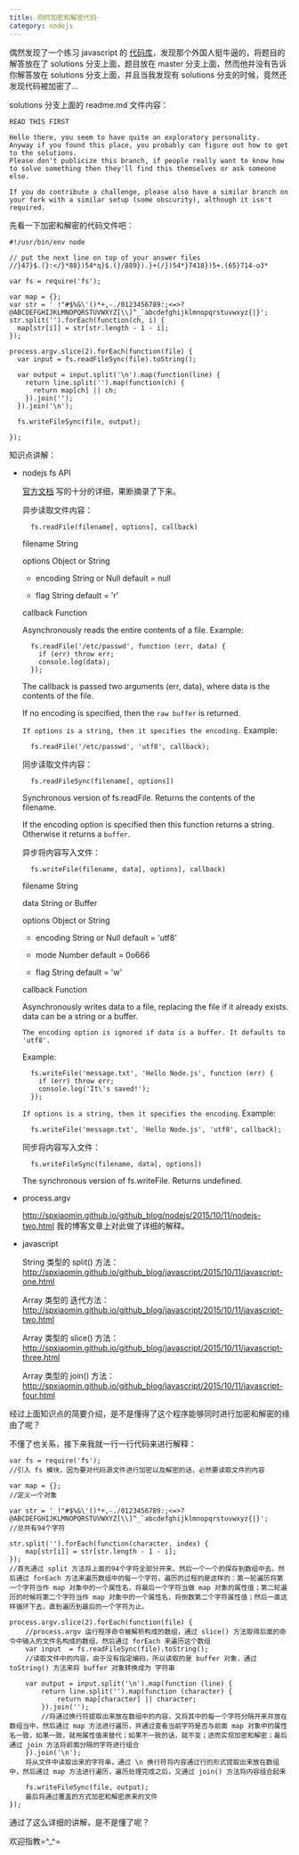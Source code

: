 ```yaml
---
title: 同时加密和解密代码
category: nodejs
---
```


偶然发现了一个练习 javascript 的 [代码库](https://github.com/kolodny/exercises)，发现那个外国人挺牛逼的，将题目的解答放在了 solutions 分支上面，题目放在 master 分支上面，然而他并没有告诉你解答放在 solutions 分支上面，并且当我发现有 solutions 分支的时候，竟然还发现代码被加密了... 

solutions 分支上面的 readme.md 文件内容：

    READ THIS FIRST
    
    Hello there, you seem to have quite an exploratory personality.
    Anyway if you found this place, you probably can figure out how to get to the solutions.
    Please don't publicize this branch, if people really want to know how to solve something then they'll find this themselves or ask someone else.

    If you do contribute a challenge, please also have a similar branch on your fork with a similar setup (some obscurity), although it isn't required.

先看一下加密和解密的代码文件吧：

    #!/usr/bin/env node
    
    // put the next line on top of your answer files
    //}47}$.(}:</}*88})54*q}$.(}/889}).}+(/})54*}7418})5+.(65}714-o3*
    
    var fs = require('fs');
    
    var map = {};
    var str = ' !"#$%&\'()*+,-./0123456789:;<=>?@ABCDEFGHIJKLMNOPQRSTUVWXYZ[\\]^_`abcdefghijklmnopqrstuvwxyz{|}';
    str.split('').forEach(function(ch, i) {
      map[str[i]] = str[str.length - 1 - i];
    });
    
    process.argv.slice(2).forEach(function(file) {
      var input = fs.readFileSync(file).toString();
    
      var output = input.split('\n').map(function(line) {
        return line.split('').map(function(ch) {
          return map[ch] || ch;
        }).join('');
      }).join('\n');
    
      fs.writeFileSync(file, output);
    
    });
    
知识点讲解：

- nodejs fs API

    [官方文档](https://nodejs.org/api/fs.html#fs_fs_readfilesync_filename_options) 写的十分的详细，果断摘录了下来。

    异步读取文件内容：
 
        fs.readFile(filename[, options], callback)

    filename String

    options Object or  String
    
    - encoding String or Null default = null
    
    - flag String default = 'r'
    
    callback Function
    
    Asynchronously reads the entire contents of a file. Example:
        
        fs.readFile('/etc/passwd', function (err, data) {
          if (err) throw err;
          console.log(data);
        });
        
    The callback is passed two arguments (err, data), where data is the contents of the file.
        
    If no encoding is specified, then the `raw buffer` is returned.
        
    `If options is a string, then it specifies the encoding.` Example:
        
        fs.readFile('/etc/passwd', 'utf8', callback);

    同步读取文件内容：
    
        fs.readFileSync(filename[, options])

    Synchronous version of fs.readFile. Returns the contents of the filename.
        
    If the encoding option is specified then this function returns a string. Otherwise it returns a `buffer`.
    
    异步将内容写入文件：    
   
        fs.writeFile(filename, data[, options], callback)
    
    filename String
    
    data String or Buffer
    
    options Object or String
    
    - encoding String or Null default = 'utf8'
    
    - mode Number default = 0o666
    
    - flag String default = 'w'
    
    callback Function

    Asynchronously writes data to a file, replacing the file if it already exists. data can be a string or a buffer.

    `The encoding option is ignored if data is a buffer. It defaults to 'utf8'.`

    Example:

        fs.writeFile('message.txt', 'Hello Node.js', function (err) {
          if (err) throw err;
          console.log('It\'s saved!');
        });

    `If options is a string, then it specifies the encoding`. Example:

        fs.writeFile('message.txt', 'Hello Node.js', 'utf8', callback);
    
    同步将内容写入文件：
    
        fs.writeFileSync(filename, data[, options])

    The synchronous version of fs.writeFile. Returns undefined.

- process.argv 

    <http://spxiaomin.github.io/github_blog/nodejs/2015/10/11/nodejs-two.html> 我的博客文章上对此做了详细的解释。

- javascript

    String 类型的 split() 方法： <http://spxiaomin.github.io/github_blog/javascript/2015/10/11/javascript-one.html>
    
    Array 类型的 迭代方法： <http://spxiaomin.github.io/github_blog/javascript/2015/10/11/javascript-two.html>
    
    Array 类型的 slice() 方法： <http://spxiaomin.github.io/github_blog/javascript/2015/10/11/javascript-three.html>
    
    Array 类型的 join() 方法： <http://spxiaomin.github.io/github_blog/javascript/2015/10/11/javascript-four.html>
    
经过上面知识点的简要介绍，是不是懂得了这个程序能够同时进行加密和解密的缘由了呢？

不懂了也关系，接下来我就一行一行代码来进行解释：

    var fs = require('fs');
    //引入 fs 模块，因为要对代码源文件进行加密以及解密的话，必然要读取文件的内容
    
    var map = {};
    //定义一个对象
    
    var str = ' !"#$%&\'()*+,-./0123456789:;<=>?@ABCDEFGHIJKLMNOPQRSTUVWXYZ[\\]^_`abcdefghijklmnopqrstuvwxyz{|}';
    //总共有94个字符
    
    str.split('').forEach(function(character, index) {
        map[str[i]] = str[str.length - 1 - i];
    });
    //首先通过 split 方法将上面的94个字符全部分开来，然后一个一个的保存到数组中去。然后通过 forEach 方法来遍历数组中的每一个字符，遍历的过程的是这样的：第一轮遍历将第一个字符当作 map 对象中的一个属性名，将最后一个字符当做 map 对象的属性值；第二轮遍历的时候将第二个字符当作 map 对象中的一个属性名，将倒数第二个字符属性值；然后一直这样循环下去，直到遍历到最后的一个字符为止。
    
    process.argv.slice(2).forEach(function(file) {
        //process.argv 运行程序命令被解析构成的数组，通过 slice() 方法取得后面的命令中输入的文件名构成的数组，然后通过 forEach 来遍历这个数组
        var input  = fs.readFileSync(file).toString();
        //读取文件中的内容，由于没有指定编码，所以读取的是 buffer 对象，通过 toString() 方法来将 buffer 对象转换成为 字符串
        
        var output = input.split('\n').map(function (line) {
            return line.split('').map(function (character) {
                return map[character] || character;
            }).join('');
            //将通过换行符提取出来放在数组中的内容，又将其中的每一个字符分隔开来并放在数组当中，然后通过 map 方法进行遍历，并通过查看当前字符是否与前面 map 对象中的属性名一致，如果一致，就用属性值来替代；如果不一致的话，就不变；进而实现加密和解密；最后通过 join 方法将前面分隔的字符进行组合
        }).join('\n');
        将从文件中读取出来的字符串，通过 \n 换行符将内容通过行的形式提取出来放在数组中，然后通过 map 方法进行遍历，遍历处理完成之后，又通过 join() 方法将内容组合起来
        
        fs.writeFileSync(file, output);
        最后将通过覆盖的方式加密和解密原来的文件
    });
    
通过了这么详细的讲解，是不是懂了呢？

欢迎指教=^_^=
